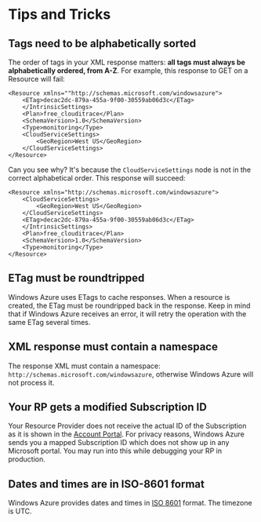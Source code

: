 Tips and Tricks
===

Tags need to be alphabetically sorted
---
The order of tags in your XML response matters: **all tags must always be alphabetically ordered, from A-Z**. For example, this response to GET on a Resource will fail:

```
<Resource xmlns=""http://schemas.microsoft.com/windowsazure">
	<ETag>decac2dc-879a-455a-9f00-30559ab06d3c</ETag>
	</IntrinsicSettings>
	<Plan>free_clouditrace</Plan>
	<SchemaVersion>1.0</SchemaVersion>
	<Type>monitoring</Type>
	<CloudServiceSettings>
		<GeoRegion>West US</GeoRegion>
	</CloudServiceSettings>
</Resource>
```
Can you see why? It's because the `CloudServiceSettings` node is not in the correct alphabetical order. This response will succeed:

```
<Resource xmlns="http://schemas.microsoft.com/windowsazure">
	<CloudServiceSettings>
		<GeoRegion>West US</GeoRegion>
	</CloudServiceSettings>
	<ETag>decac2dc-879a-455a-9f00-30559ab06d3c</ETag>
	</IntrinsicSettings>
	<Plan>free_clouditrace</Plan>
	<SchemaVersion>1.0</SchemaVersion>
	<Type>monitoring</Type>
</Resource>
```

ETag must be roundtripped
---
Windows Azure uses ETags to cache responses. When a resource is created, the ETag must be roundripped back in the response. Keep in mind that if Windows Azure receives an error, it will retry the operation with the same ETag several times.


XML response must contain a namespace
---
The response XML must contain a namespace: `http://schemas.microsoft.com/windowsazure`, otherwise Windows Azure will not process it.

Your RP gets a modified Subscription ID
---
Your Resource Provider does not receive the actual ID of the Subscription as it is shown in the [Account Portal](https://account.windowsazure.com). For privacy reasons, Windows Azure sends you a mapped Subscription ID which does not show up in any Microsoft portal. You may run into this while debugging your RP in production.

Dates and times are in ISO-8601 format
---
Windows Azure provides dates and times in [ISO 8601](http://en.wikipedia.org/wiki/ISO_8601) format. The timezone is UTC.